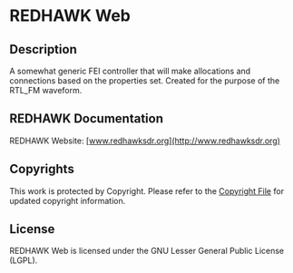 # REDHAWK Web

## Description

A somewhat generic FEI controller that will make allocations and connections based on the properties set. Created for the purpose of the RTL_FM waveform.

## REDHAWK Documentation

REDHAWK Website: [www.redhawksdr.org](http://www.redhawksdr.org)

## Copyrights

This work is protected by Copyright. Please refer to the [Copyright File](COPYRIGHT) for updated copyright information.

## License

REDHAWK Web is licensed under the GNU Lesser General Public License (LGPL).
